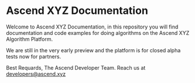 Ascend XYZ Documentation
=============


Welcome to Ascend XYZ Documentation, in this repository you will find documentation and code examples for doing algorithms on the Ascend XYZ Algorithm Platform.

We are still in the very early preview and the platform is for closed alpha tests now for partners.

Best Requards, The Ascend Developer Team. Reach us at developers@ascend.xyz
